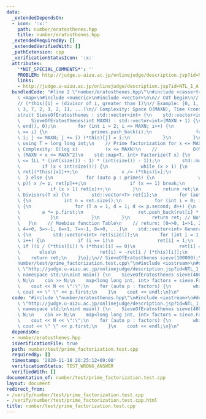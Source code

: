 ```yaml
---
data:
  _extendedDependsOn:
  - icon: ':x:'
    path: number/eratosthenes.hpp
    title: number/eratosthenes.hpp
  _extendedRequiredBy: []
  _extendedVerifiedWith: []
  _pathExtension: cpp
  _verificationStatusIcon: ':x:'
  attributes:
    '*NOT_SPECIAL_COMMENTS*': ''
    PROBLEM: http://judge.u-aizu.ac.jp/onlinejudge/description.jsp?id=NTL_1_A
    links:
    - http://judge.u-aizu.ac.jp/onlinejudge/description.jsp?id=NTL_1_A
  bundledCode: "#line 2 \"number/eratosthenes.hpp\"\n#include <cassert>\n#include\
    \ <map>\n#include <numeric>\n#include <vector>\n\n// CUT begin\n// Sieve of Eratosthenes\n\
    // (*this)[i] = (divisor of i, greater than 1)\n// Example: [0, 1, 2, 3, 2, 5,\
    \ 3, 7, 2, 3, 2, 11, ...]\n// Complexity: Space O(MAXN), Time (construction) O(MAXNloglogMAXN)\n\
    struct SieveOfEratosthenes : std::vector<int> {\n    std::vector<int> primes;\n\
    \    SieveOfEratosthenes(int MAXN) : std::vector<int>(MAXN + 1) {\n        std::iota(begin(),\
    \ end(), 0);\n        for (int i = 2; i <= MAXN; i++) {\n            if ((*this)[i]\
    \ == i) {\n                primes.push_back(i);\n                for (int j =\
    \ i; j <= MAXN; j += i) (*this)[j] = i;\n            }\n        }\n    }\n   \
    \ using T = long long int;\n    // Prime factorization for x <= MAXN^2\n    //\
    \ Complexity: O(log x)          (x <= MAXN)\n    //             O(MAXN / logMAXN)\
    \ (MAXN < x <= MAXN^2)\n    std::map<T, int> Factorize(T x) {\n        assert(x\
    \ <= 1LL * (int(size()) - 1) * (int(size()) - 1));\n        std::map<T, int> ret;\n\
    \        if (x < int(size())) {\n            while (x > 1) {\n               \
    \ ret[(*this)[x]]++;\n                x /= (*this)[x];\n            }\n      \
    \  } else {\n            for (auto p : primes) {\n                while (!(x %\
    \ p)) x /= p, ret[p]++;\n                if (x == 1) break;\n            }\n \
    \           if (x > 1) ret[x]++;\n        }\n        return ret;\n    }\n    std::vector<T>\
    \ Divisors(T x) {\n        std::vector<T> ret{1};\n        for (auto p : Factorize(x))\
    \ {\n            int n = ret.size();\n            for (int i = 0; i < n; i++)\
    \ {\n                for (T a = 1, d = 1; d <= p.second; d++) {\n            \
    \        a *= p.first;\n                    ret.push_back(ret[i] * a);\n     \
    \           }\n            }\n        }\n        return ret; // Not sorted\n \
    \   }\n    // Moebius function Table\n    // return: [0=>0, 1=>1, 2=>-1, 3=>-1,\
    \ 4=>0, 5=>-1, 6=>1, 7=>-1, 8=>0, ...]\n    std::vector<int> GenerateMoebiusFunctionTable()\
    \ {\n        std::vector<int> ret(size());\n        for (int i = 1; i < int(size());\
    \ i++) {\n            if (i == 1)\n                ret[i] = 1;\n            else\
    \ if ((i / (*this)[i]) % (*this)[i] == 0)\n                ret[i] = 0;\n     \
    \       else\n                ret[i] = -ret[i / (*this)[i]];\n        }\n    \
    \    return ret;\n    }\n};\n// SieveOfEratosthenes sieve(100000);\n#line 2 \"\
    number/test/prime_factorization.test.cpp\"\n#include <iostream>\n#define PROBLEM\
    \ \"http://judge.u-aizu.ac.jp/onlinejudge/description.jsp?id=NTL_1_A\"\nusing\
    \ namespace std;\n\nint main() {\n    SieveOfEratosthenes sieve(40000);\n    int\
    \ N;\n    cin >> N;\n    map<long long int, int> factors = sieve.Factorize(N);\n\
    \    cout << N << \":\";\n    for (auto p : factors) {\n        while (p.second--)\
    \ cout << \" \" << p.first;\n    }\n    cout << endl;\n}\n"
  code: "#include \"number/eratosthenes.hpp\"\n#include <iostream>\n#define PROBLEM\
    \ \"http://judge.u-aizu.ac.jp/onlinejudge/description.jsp?id=NTL_1_A\"\nusing\
    \ namespace std;\n\nint main() {\n    SieveOfEratosthenes sieve(40000);\n    int\
    \ N;\n    cin >> N;\n    map<long long int, int> factors = sieve.Factorize(N);\n\
    \    cout << N << \":\";\n    for (auto p : factors) {\n        while (p.second--)\
    \ cout << \" \" << p.first;\n    }\n    cout << endl;\n}\n"
  dependsOn:
  - number/eratosthenes.hpp
  isVerificationFile: true
  path: number/test/prime_factorization.test.cpp
  requiredBy: []
  timestamp: '2020-11-18 20:25:12+09:00'
  verificationStatus: TEST_WRONG_ANSWER
  verifiedWith: []
documentation_of: number/test/prime_factorization.test.cpp
layout: document
redirect_from:
- /verify/number/test/prime_factorization.test.cpp
- /verify/number/test/prime_factorization.test.cpp.html
title: number/test/prime_factorization.test.cpp
---
```

